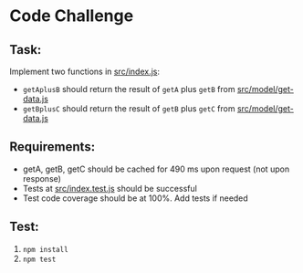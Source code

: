 # Code Challenge

## Task:

Implement two functions in [src/index.js](src/index.js):
- `getAplusB` should return the result of `getA` plus `getB` from [src/model/get-data.js](src/model/get-data.js)
- `getBplusC` should return the result of `getB` plus `getC` from [src/model/get-data.js](src/model/get-data.js)

## Requirements:

- getA, getB, getC should be cached for 490 ms upon request (not upon response)
- Tests at [src/index.test.js](src/index.test.js) should be successful
- Test code coverage should be at 100%. Add tests if needed

## Test:

1. `npm install`
2. `npm test`
